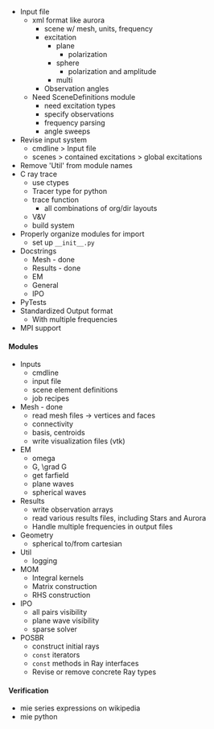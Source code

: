 

* Input file
	* xml format like aurora
		* scene w/ mesh, units, frequency
		* excitation
			* plane
				* polarization
			* sphere
				* polarization and amplitude
			* multi
		* Observation angles
	* Need SceneDefinitions module
		* need excitation types
		* specify observations
		* frequency parsing
		* angle sweeps
* Revise input system
	* cmdline > Input file
	* scenes > contained excitations > global excitations
* Remove 'Util' from module names
* C ray trace
	* use ctypes
	* Tracer type for python
	* trace function
		* all combinations of org/dir layouts
	* V&V
	* build system
* Properly organize modules for import
	* set up `__init__.py`
* Docstrings
	* Mesh - done
	* Results - done
	* EM
	* General
	* IPO
* PyTests
* Standardized Output format
	* With multiple frequencies
* MPI support


#### Modules
* Inputs
	* cmdline
	* input file
	* scene element definitions
	* job recipes
* Mesh - done
	* read mesh files -> vertices and faces
	* connectivity
	* basis, centroids
	* write visualization files (vtk)
* EM
	* omega
	* G, \grad G
	* get farfield
	* plane waves
	* spherical waves
* Results
	* write observation arrays
	* read various results files, including Stars and Aurora
	* Handle multiple frequencies in output files
* Geometry
	* spherical to/from cartesian
* Util
	* logging
* MOM
	* Integral kernels
	* Matrix construction
	* RHS construction
* IPO
	* all pairs visibility
	* plane wave visibility
	* sparse solver
* POSBR
	* construct initial rays
	* `const` iterators
	* `const` methods in Ray interfaces
	* Revise or remove concrete Ray types


#### Verification
* mie series expressions on wikipedia
* mie python

